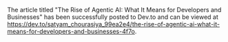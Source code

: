 The article titled "The Rise of Agentic AI: What It Means for Developers and Businesses" has been successfully posted to Dev.to and can be viewed at https://dev.to/satyam_chourasiya_99ea2e4/the-rise-of-agentic-ai-what-it-means-for-developers-and-businesses-4f7o.